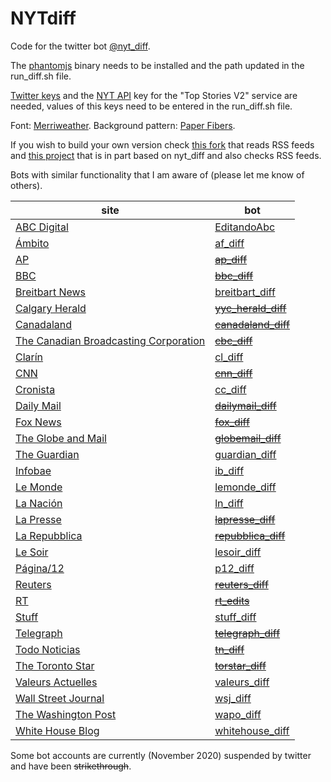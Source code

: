 # NYTdiff

Code for the twitter bot [@nyt_diff](https://twitter.com/nyt_diff).

The [phantomjs](http://phantomjs.org/) binary needs to be installed and the path updated in the run_diff.sh file.

[Twitter keys](https://dev.twitter.com/) and the [NYT API](http://developers.nytimes.com/) key for the "Top Stories V2" service are needed, values of this keys need to be entered in the run_diff.sh file.

Font: [Merriweather](https://github.com/SorkinType/Merriweather). Background pattern: [Paper Fibers](http://subtlepatterns.com/paper-fibers/).

If you wish to build your own version check [this fork](https://github.com/xuv/NYTdiff) that reads RSS feeds and [this project](https://github.com/docnow/diffengine) that is in part based on nyt_diff and also checks RSS feeds.

Bots with similar functionality that I am aware of (please let me know of others).


|site|bot|
|----|---|
|[ABC Digital]|[EditandoAbc]|
|[Ámbito]|[af_diff]|
|[AP]|~~[ap_diff]~~|
|[BBC]|~~[bbc_diff]~~|
|[Breitbart News]|[breitbart_diff]|
|[Calgary Herald]|~~[yyc_herald_diff]~~|
|[Canadaland]|~~[canadaland_diff]~~|
|[The Canadian Broadcasting Corporation]|~~[cbc_diff]~~|
|[Clarín]|[cl_diff]|
|[CNN]|~~[cnn_diff]~~|
|[Cronista]|[cc_diff]|
|[Daily Mail]|~~[dailymail_diff]~~|
|[Fox News]|~~[fox_diff]~~|
|[The Globe and Mail]|~~[globemail_diff]~~|
|[The Guardian]|[guardian_diff]|
|[Infobae]|[ib_diff]|
|[Le Monde]|[lemonde_diff]|
|[La Nación]|[ln_diff]|
|[La Presse]|~~[lapresse_diff]~~|
|[La Repubblica]|~~[repubblica_diff]~~|
|[Le Soir]|[lesoir_diff]|
|[Página/12]|[p12_diff]|
|[Reuters]|~~[reuters_diff]~~|
|[RT]|~~[rt_edits]~~|
|[Stuff]|[stuff_diff]|
|[Telegraph]|~~[telegraph_diff]~~|
|[Todo Noticias]|~~[tn_diff]~~|
|[The Toronto Star]|~~[torstar_diff]~~|
|[Valeurs Actuelles]|[valeurs_diff]|
|[Wall Street Journal]|[wsj_diff]|
|[The Washington Post]|[wapo_diff]|
|[White House Blog]|[whitehouse_diff]

Some bot accounts are currently (November 2020) suspended by twitter and have been ~~strikethrough~~.

[EditandoAbc]: https://twitter.com/EditandoAbc
[ABC Digital]: http://www.abc.com.py/

[af_diff]: https://twitter.com/af_diff
[Ámbito]: http://www.ambito.com/

[cc_diff]: https://twitter.com/cc_diff
[Cronista]: https://www.cronista.com/

[ib_diff]: https://twitter.com/ib_diff
[Infobae]: http://www.infobae.com/

[p12_diff]: https://twitter.com/p12_diff
[Página/12]: https://www.pagina12.com.ar/

[tn_diff]: https://twitter.com/tn_diff
[Todo Noticias]: http://tn.com.ar

[wapo_diff]: https://twitter.com/wapo_diff
[The Washington Post]: https://www.washingtonpost.com

[breitbart_diff]: https://twitter.com/breitbart_diff
[Breitbart News]: https://www.breitbart.com

[guardian_diff]: https://twitter.com/guardian_diff
[The Guardian]: https://www.theguardian.com/

[torstar_diff]: https://twitter.com/torstar_diff
[The Toronto Star]: https://www.thestar.com/

[globemail_diff]: https://twitter.com/globemail_diff
[The Globe and Mail]: http://www.theglobeandmail.com/

[canadaland_diff]: https://twitter.com/canadaland_diff
[Canadaland]: http://www.canadalandshow.com/

[repubblica_diff]: https://twitter.com/repubblica_diff
[La Repubblica]: http://www.repubblica.it/

[yyc_herald_diff]: https://twitter.com/yyc_herald_diff
[Calgary Herald]: http://calgaryherald.com/

[cbc_diff]: https://twitter.com/cbc_diff
[The Canadian Broadcasting Corporation]: http://www.cbc.ca/

[lapresse_diff]: https://twitter.com/lapresse_diff
[La Presse]: http://www.lapresse.ca/

[bbc_diff]: https://twitter.com/bbc_diff
[BBC]: http://www.bbc.co.uk/

[rt_edits]: https://twitter.com/rt_edits
[RT]: http://rt.com

[fox_diff]: https://twitter.com/fox_diff
[Fox News]: http://www.foxnews.com/

[dailymail_diff]: https://twitter.com/dailymail_diff
[Daily Mail]: http://www.dailymail.co.uk/

[telegraph_diff]: https://twitter.com/telegraph_diff
[Telegraph]: http://www.telegraph.co.uk/

[cnn_diff]: https://twitter.com/cnn_diff
[CNN]: http://www.cnn.com/

[reuters_diff]: https://twitter.com/reuters_diff
[Reuters]: http://www.reuters.com/

[ap_diff]: https://twitter.com/ap_diff
[AP]: https://www.ap.org/

[whitehouse_diff]: https://twitter.com/whitehouse_diff
[White House Blog]: https://www.whitehouse.gov/blog

[wsj_diff]: https://twitter.com/wsj_diff
[Wall Street Journal]: http://www.wsj.com/

[Clarín]: http://clarin.com
[cl_diff]: https://twitter.com/cl_diff

[La Nación]: http://www.lanacion.com.ar
[ln_diff]: https://twitter.com/ln_diff

[Le Monde]: http://lemonde.fr 
[lemonde_diff]: https://twitter.com/lemonde_diff

[Le Soir]: http://lesoir.be
[lesoir_diff]: https://twitter.com/lesoir_diff

[Valeurs Actuelles]: https://www.valeursactuelles.com/
[valeurs_diff]: https://twitter.com/valeurs_diff

[Stuff]: https://www.stuff.co.nz/
[stuff_diff]: https://twitter.com/stuff_diff
